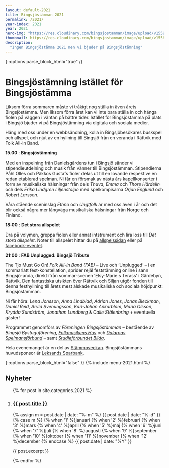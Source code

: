 ```yaml
---
layout: default-2021
title: Bingsjöstämman 2021
permalink: /2021/
year-index: 2021
year: 2021
hero-img: "https://res.cloudinary.com/bingsjostamman/image/upload/v1559022830/hero-2019_mgzjjl.jpg"
thumbnail: https://res.cloudinary.com/bingsjostamman/image/upload/v1558991223/programblad-2019_share_l3hgfh.jpg
description:
  "Ingen Bingsjöstämma 2021 men vi bjuder på Bingsjöstämning"
---
```



{::options parse_block_html="true" /}
<div class="glacier">

# Bingsjöstämning istället för Bingsjöstämma

Liksom förra sommaren måste vi tråkigt nog ställa in även årets Bingsjöstämma. Men liksom förra året kan vi inte bara ställa in och hänga fiolen på väggen i väntan på bättre tider. Istället för Bingsjöstämma på plats i Bingsjö bjuder vi på Bingsjöstämning via digitala och sociala medier.

Häng med oss under en webbsändning, kolla in Bingsjöbesökares buskspel och allspel, och njut av en hyllning till Bingsjö från en veranda i Rättvik med Folk All-in Band.

**15.00**
: **Bingsjöstämning**

Med en inspelning från Danielsgårdens tun i Bingsjö sänder vi stipendieutdelning och musik från vänner till Bingsjöstämman. Stipendierna Påhl Olles och Päkkos Gustafs fioler delas ut till en lovande respektive en redan etablerad spelman. Ni får en försmak av nästa års kapellkonserter i form av musikaliska hälsningar från dels _Thuva_, _Emma_ och _Thore Härdelin_ och dels _Erika Lindgren Liljenstolpe_ med spelkompisarna _Örjan Englund_ och _Robert Larsson_.

Våra stående sceninslag _Ethno_ och _Ungtfolk_ är med oss även i år och det blir också några mer långväga musikaliska hälsningar från Norge och Finland.


**18:00**
: **Det stora allspelet**

Dra på volymen, greppa fiolen eller annat intstrument och lira loss till _Det stora allspelet_. Noter till allspelet hittar du på [allspelssidan](/2021/allspel/) eller på [facebook-eventet](https://www.facebook.com/events/151631240321844).


**21:00**
: **FAB Unplugged: Bingsjö Tribute**

The Tjo Must Go On! _Folk All-in Band (FAB)_ – Live och ’Unplugged’ – i en sommarlätt fest-konstellation, sprider rejäl feststämning online i sann Bingsjö-anda, direkt ifrån sommar-scenen ’Elsy-Marie:s Terass’ i Gärdebyn, Rättvik. Den fantastiska utsikten över Rättvik och Siljan utgör fonden till denna festhyllning till årets mest älskade musikaliska och sociala höjdpunkt: Bingsjöstämman.

Ni får höra: _Lena Jonsson_, _Anna Lindblad_, _Adrian Jones_, _Jonas Bleckman_, _Daniel Reid_, _Arvid Svenungsson_, _Karl-Johan Ankarblom_, _Maria Olsson_, _Krydda Sundström_, _Jonathan Lundberg_ & _Calle Stålenbring_ + eventuella gäster!

Programmet genomförs av _Föreningen Bingsjöstämman_ – bestående av _Bingsjö Bystuguförening_, _[Folkmusikens Hus](https://folkmusikenshus.se)_ och _[Dalarnas Spelmansförbund](http://www.dalarnasspelmansforbund.se)_ – samt _[Studieförbundet Bilda](https://www.bilda.nu)_.

Hela evenemanget är en del av [Stämmoveckan](https://stammoveckan.se). Bingsjöstämmans huvudsponsor är [Leksands Sparbank](https://www.leksandssparbank.se).


{::options parse_block_html="false" /}
{% include menu-2021.html %}

</div>



<div class="ocean">
<div class="ocean__inner">

<h2>Nyheter</h2>

<ol class="posts">

{% for post in site.categories.2021 %}

  <li class="post">
    <h3><a href="{{ post.url }}">{{ post.title }}</a></h3>
    <p class="meta">
      <time datetime="{{post.date | date: "%Y-%m-%d"}}">
        {% assign m = post.date | date: "%-m" %}
        {{ post.date | date: "%-d" }}
        {% case m %}
          {% when '1' %}januari
          {% when '2' %}februari
          {% when '3' %}mars
          {% when '4' %}april
          {% when '5' %}maj
          {% when '6' %}juni
          {% when '7' %}juli
          {% when '8' %}augusti
          {% when '9' %}september
          {% when '10' %}oktober
          {% when '11' %}november
          {% when '12' %}december
        {% endcase %}
        {{ post.date | date: "%Y" }}
      </time>
    </p>
    <div class="content">
      {{ post.excerpt }}
    </div>
  </li>

{% endfor %}

</ol>

</div>
</div>
